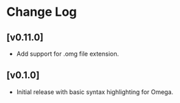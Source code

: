 # Change Log

## [v0.11.0]

- Add support for .omg file extension.

## [v0.1.0]

- Initial release with basic syntax highlighting for Omega.
